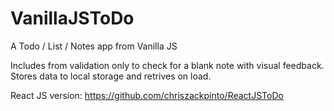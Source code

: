 # VanillaJSToDo

A Todo / List / Notes app from Vanilla JS

Includes from validation only to check for a blank note with visual feedback.
Stores data to local storage and retrives on load.

React JS version: https://github.com/chriszackpinto/ReactJSToDo
